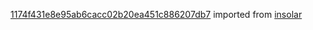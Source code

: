 [1174f431e8e95ab6cacc02b20ea451c886207db7](https://github.com/insolar/insolar/commit/1174f431e8e95ab6cacc02b20ea451c886207db7) imported from [insolar](https://github.com/insolar/insolar)
